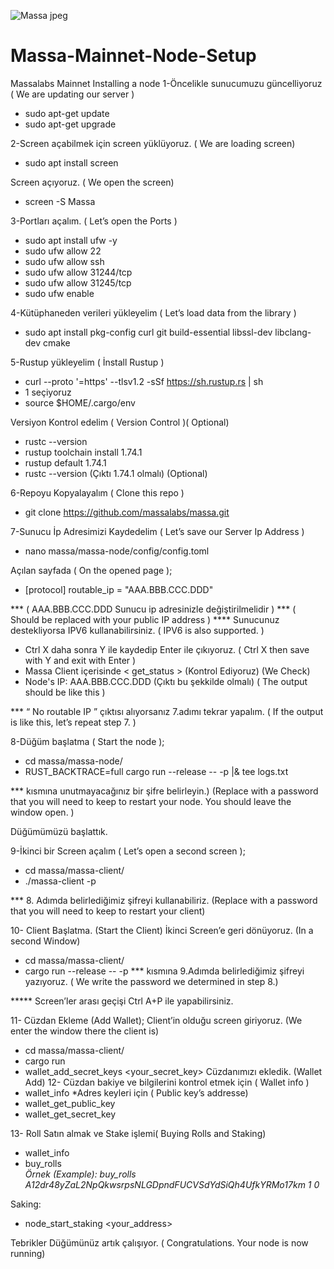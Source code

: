 
![Massa jpeg](https://github.com/Edsny1/Massa-Mainnet-Node-Setup/assets/98622870/a06b01e1-c657-4cea-981d-b62a186b480c)



# Massa-Mainnet-Node-Setup
Massalabs Mainnet Installing a node
1-Öncelikle sunucumuzu güncelliyoruz ( We are updating our server )
-	sudo apt-get update
-	sudo apt-get upgrade

2-Screen açabilmek için screen yüklüyoruz. ( We are loading screen)
-	sudo apt install screen

Screen açıyoruz. ( We open the screen)
-	screen -S Massa

3-Portları açalım. ( Let’s open the Ports )
-	sudo apt install ufw -y
-	sudo ufw allow 22
-	sudo ufw allow ssh
-	sudo ufw allow 31244/tcp
-	sudo ufw allow 31245/tcp
-	sudo ufw enable

4-Kütüphaneden verileri yükleyelim ( Let’s load data from the library )
-	sudo apt install pkg-config curl git build-essential libssl-dev libclang-dev cmake

5-Rustup yükleyelim ( İnstall Rustup )
-	curl --proto '=https' --tlsv1.2 -sSf https://sh.rustup.rs | sh
-	1 seçiyoruz
-	source $HOME/.cargo/env
  
Versiyon Kontrol edelim ( Version Control )( Optional)
-	rustc --version
-	rustup toolchain install 1.74.1
-	rustup default 1.74.1
-	rustc --version
  (Çıktı 1.74.1 olmalı) (Optional)

6-Repoyu Kopyalayalım ( Clone this repo )
-	git clone https://github.com/massalabs/massa.git

7-Sunucu İp Adresimizi Kaydedelim ( Let’s save our Server Ip Address )
-	nano massa/massa-node/config/config.toml

Açılan sayfada ( On the opened page );
-	[protocol]
routable_ip = "AAA.BBB.CCC.DDD" 

*** ( AAA.BBB.CCC.DDD Sunucu ip adresinizle değiştirilmelidir )
*** ( Should be replaced with your public IP address )
**** Sunucunuz destekliyorsa IPV6 kullanabilirsiniz. ( IPV6 is also supported. )

-	Ctrl X daha sonra Y ile kaydedip Enter ile çıkıyoruz. ( Ctrl X then save with Y and exit with Enter )
-	Massa Client içerisinde < get_status > (Kontrol Ediyoruz) (We Check)
-	Node's IP: AAA.BBB.CCC.DDD  (Çıktı bu şekkilde olmalı) ( The output should be like this )

*** “ No routable IP ” çıktısı alıyorsanız 7.adımı tekrar yapalım. ( If the output is like this, let’s repeat step 7. )

8-Düğüm başlatma ( Start the node );
-	cd massa/massa-node/
-	RUST_BACKTRACE=full cargo run --release -- -p <PASSWORD> |& tee logs.txt

*** <PASSWORD>  kısmına unutmayacağınız bir şifre belirleyin.) (Replace <PASSWORD> with a password that you will need to keep to restart your node. You should leave the window open. )

Düğümümüzü başlattık.

9-İkinci bir Screen açalım ( Let’s open a second screen );
-	cd massa/massa-client/
-	./massa-client -p <PASSWORD>

*** <PASSWORD> 8. Adımda belirlediğimiz şifreyi kullanabiliriz. (Replace <PASSWORD> with a password that you will need to keep to restart your client)


 
10- Client Başlatma. (Start the Client)
İkinci Screen’e geri dönüyoruz. (In a second Window)
-	cd massa/massa-client/
-	cargo run --release -- -p <PASSWORD>
*** <PASSWORD> kısmına 9.Adımda belirlediğimiz şifreyi yazıyoruz. ( We write the password we determined in step 8.)

***** Screen’ler arası geçişi Ctrl A+P ile yapabilirsiniz.

11- Cüzdan Ekleme (Add Wallet);
Client’in olduğu screen giriyoruz. (We enter the window there the client is)
-	cd massa/massa-client/
-	cargo run
-	wallet_add_secret_keys <your_secret_key>
Cüzdanımızı ekledik. (Wallet Add)
12- Cüzdan bakiye ve bilgilerini kontrol etmek için ( Wallet info )
-	wallet_info
*Adres keyleri için ( Public key’s addresse)
-	wallet_get_public_key <Address1> <Address2>
-	wallet_get_secret_key <Address1> <Address2>

13- Roll Satın almak ve Stake işlemi( Buying Rolls and Staking)
-	wallet_info
-	buy_rolls <address> <roll count> <fee>
Örnek (Example): 
buy_rolls A12dr48yZaL2NpQkwsrpsNLGDpndFUCVSdYdSiQh4UfkYRMo17km 1 0

Saking:
-	node_start_staking <your_address>

Tebrikler Düğümünüz artık çalışıyor. ( Congratulations. Your node is now running)



